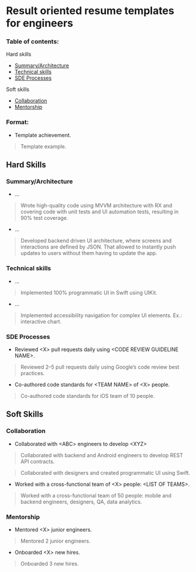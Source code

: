 # Result oriented resume templates for engineers

### Table of contents:

Hard skills
- [Summary/Architecture](#summary/architecture)
- [Technical skills](#technical-skills)
- [SDE Processes](#sde-processes)

Soft skills
- [Collaboration](#collaboration)
- [Mentorship](#mentorship)


### Format:

- Template achievement.
> Template example.

## Hard Skills

### Summary/Architecture

- ...
> Wrote high-quality code using MVVM architecture with RX and covering code with unit tests and UI automation tests, resulting in 90% test coverage.

- ...
> Developed backend driven UI architecture, where screens and interactions are defined by JSON. That allowed to instantly push updates to users without them having to update the app.

### Technical skills

- ...
> Implemented 100% programmatic UI in Swift using UIKit.

- ...
> Implemented accessibility navigation for complex UI elements. Ex.: interactive chart.

### SDE Processes

- Reviewed \<X> pull requests daily using \<CODE REVIEW GUIDELINE NAME>.
> Reviewed 2–5 pull requests daily using Google’s code review best practices.

- Co-authored code standards for \<TEAM NAME> of \<X> people.
> Co-authored code standards for iOS team of 10 people.

## Soft Skills

### Collaboration

- Collaborated with \<ABC> engineers to develop \<XYZ>
> Collaborated with backend and Android engineers to develop REST API contracts.

> Collaborated with designers and created programmatic UI using Swift.

- Worked with a cross-functional team of \<X> people: \<LIST OF TEAMS>.
> Worked with a cross-functional team of 50 people: mobile and backend engineers, designers, QA, data analytics.<br>


### Mentorship

- Mentored \<X> junior engineers.
> Mentored 2 junior engineers.

- Onboarded \<X> new hires.
> Onboarded 3 new hires.